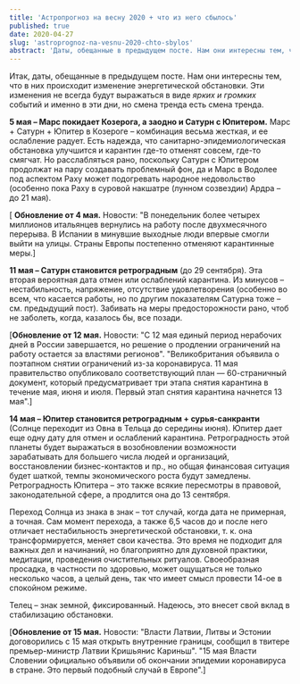 ```yaml
---
title: 'Астропрогноз на весну 2020 + что из него сбылось'
published: true
date: 2020-04-27
slug: 'astroprognoz-na-vesnu-2020-chto-sbylos'
abstract: 'Даты, обещанные в предыдущем посте. Нам они интересны тем, что в них происходит изменение энергетической обстановки.'
---
```


Итак, даты, обещанные в предыдущем посте. Нам они интересны тем, что в них происходит изменение энергетической обстановки. Эти изменения не всегда будут выражаться в виде _ярких и громких_ событий и именно в эти дни, но смена тренда есть смена тренда.

<!-- more -->

**5 мая – Марс покидает Козерога, а заодно и Сатурн с Юпитером.** Марс + Сатурн + Юпитер в Козероге – комбинация весьма жесткая, и ее ослабление радует. Есть надежда, что санитарно-эпидемиологическая обстановка улучшится и карантин где-то отменят совсем, где-то смягчат. Но расслабляться рано, поскольку Сатурн с Юпитером продолжат на пару создавать проблемный фон, да и Марс в Водолее под аспектом Раху может подогревать народное недовольство (особенно пока Раху в суровой накшатре (лунном созвездии) Ардра – до 21 мая).  

[ **Обновление от 4 мая.** Новости: "В понедельник более четырех миллионов итальянцев вернулись на работу после двухмесячного перерыва. В Испании в минувшие выходные люди впервые смогли выйти на улицы. Страны Европы постепенно отменяют карантинные меры.]

**11 мая – Сатурн становится ретроградным** (до 29 сентября). Эта вторая вероятная дата отмен или ослаблений карантина. Из минусов – нестабильность, напряжение, отсутствие удовлетворения (особенно во всем, что касается работы, но по другим показателям Сатурна тоже – см. предыдущий пост). Забивать на меры предосторожности рано, чтоб не заболеть, когда, казалось бы, все позади. 

[**Обновление от 12 мая.** Новости: "С 12 мая единый период нерабочих дней в России завершается, но решение о продлении ограничений на работу остается за властями регионов". "Великобритания объявила о поэтапном снятии ограничений из-за коронавируса. 11 мая правительство опубликовало соответствующий план — 60-страничный документ, который предусматривает три этапа снятия карантина в течение мая, июня и июля. Первый этап снятия карантина начнется 13 мая".]

**14 мая – Юпитер становится ретроградным + сурья-санкранти** (Солнце переходит из Овна в Тельца до середины июня). Юпитер дает еще одну дату для отмен и ослаблений карантина. Ретроградность этой планеты будет выражаться в возобновлении возможности зарабатывать для большего числа людей и организаций, восстановлении бизнес-контактов и пр., но общая финансовая ситуация будет шаткой, темпы экономического роста будут замедлены. Ретроградность Юпитера – это также всякие пересмотры в правовой, законодательной сфере, а продлится она до 13 сентября. 

Переход Солнца из знака в знак – тот случай, когда дата не примерная, а точная. Сам момент перехода, а также 6,5 часов до и после него отличает нестабильность энергетической обстановки, т. к. она трансформируется, меняет свои качества. Это время не подходит для важных дел и начинаний, но благоприятно для духовной практики, медитации, проведения очистительных ритуалов. Своеобразная просадка, в частности по здоровью, может ощущаться не только несколько часов, а целый день, так что имеет смысл провести 14-ое в спокойном режиме.  

Телец – знак земной, фиксированный. Надеюсь, это внесет свой вклад в стабилизацию обстановки.

[**Обновление от 15 мая.** Новости: "Власти Латвии, Литвы и Эстонии договорились с 15 мая открыть внутренние границы, сообщил в твитере премьер-министр Латвии Кришьянис Кариньш". "15 мая Власти Словении официально объявили об окончании эпидемии коронавируса в стране. Это первый подобный случай в Европе".]